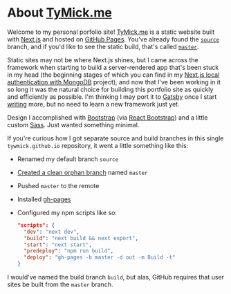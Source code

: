 # About [TyMick.me](https://tymick.me)

Welcome to my personal porfolio site! [TyMick.me](https://tymick.me) is a static website built with [Next.js](https://nextjs.org/) and hosted on [GitHub Pages](https://pages.github.com/). You've already found the [`source`](https://github.com/tywmick/tywmick.github.io) branch, and if you'd like to see the static build, that's called [`master`](https://github.com/tywmick/tywmick.github.io/tree/master).

Static sites may not be where Next.js shines, but I came across the framework when starting to build a server-rendered app that's been stuck in my head (the beginning stages of which you can find in my [Next.js local authentication with MongoDB](https://nextjs-local-authentication.tymick.me/) project), and now that I've been working in it so long it was the natural choice for building this portfolio site as quickly and efficiently as possible. I'm thinking I may port it to [Gatsby](https://www.gatsbyjs.org/) once I start [writing](https://tymick.me/blog) more, but no need to learn a new framework just yet.

Design I accomplished with [Bootstrap](https://getbootstrap.com/) (via [React Bootstrap](https://react-bootstrap.netlify.com/)) and a little custom [Sass](https://sass-lang.com/). Just wanted something minimal.

If you're curious how I got separate source and build branches in this single `tywmick.github.io` repository, it went a little something like this:

- Renamed my default branch `source`
- [Created a clean orphan branch](https://stackoverflow.com/a/34100189/7133888) named `master`
- Pushed `master` to the remote
- Installed [gh-pages](https://github.com/tschaub/gh-pages)
- Configured my npm scripts like so:

  ```json
  "scripts": {
    "dev": "next dev",
    "build": "next build && next export",
    "start": "next start",
    "predeploy": "npm run build",
    "deploy": "gh-pages -b master -d out -m Build -t"
  }
  ```

I would've named the build branch `build`, but alas, GitHub requires that user sites be built from the `master` branch.
